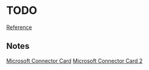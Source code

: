 # TODO

[Reference](https://github.com/yllieth/semantic-release-ms-teams/tree/main)

## Notes

[Microsoft Connector Card](https://learn.microsoft.com/en-us/microsoftteams/platform/task-modules-and-cards/cards/cards-reference#connector-card-for-microsoft-365-groups)
[Microsoft Connector Card 2](https://learn.microsoft.com/en-us/microsoftteams/platform/task-modules-and-cards/cards/cards-format?tabs=connector-md%2Cdesktop%2Cconnector-html)